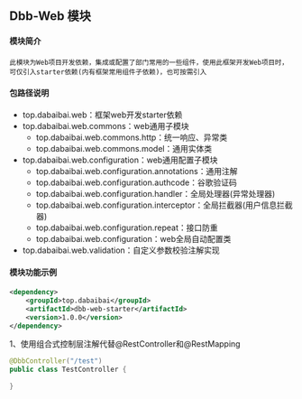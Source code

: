## Dbb-Web 模块

#### 模块简介

```
此模块为Web项目开发依赖，集成或配置了部门常用的一些组件，使用此框架开发Web项目时，可仅引入starter依赖(内有框架常用组件子依赖)，也可按需引入
```

#### 包路径说明

- top.dabaibai.web：框架web开发starter依赖
- top.dabaibai.web.commons：web通用子模块
  - top.dabaibai.web.commons.http：统一响应、异常类
  - top.dabaibai.web.commons.model：通用实体类
- top.dabaibai.web.configuration：web通用配置子模块
  - top.dabaibai.web.configuration.annotations：通用注解
  - top.dabaibai.web.configuration.authcode：谷歌验证码
  - top.dabaibai.web.configuration.handler：全局处理器(异常处理器)
  - top.dabaibai.web.configuration.interceptor：全局拦截器(用户信息拦截器)
  - top.dabaibai.web.configuration.repeat：接口防重
  - top.dabaibai.web.configuration：web全局自动配置类
- top.dabaibai.web.validation：自定义参数校验注解实现

#### 模块功能示例

```xml
<dependency>
    <groupId>top.dabaibai</groupId>
    <artifactId>dbb-web-starter</artifactId>
    <version>1.0.0</version>
</dependency>
```

1、使用组合式控制层注解代替@RestController和@RestMapping

```java
@DbbController("/test")
public class TestController {
    
}
```